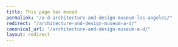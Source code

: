 ```yaml
---
title: This page has moved
permalink: "/a-d-architecture-and-design-museum-los-angeles/"
redirect: "/architecture-and-design-museum-a-d/"
canonical_url: "/architecture-and-design-museum-a-d/"
layout: redirect
---
```

